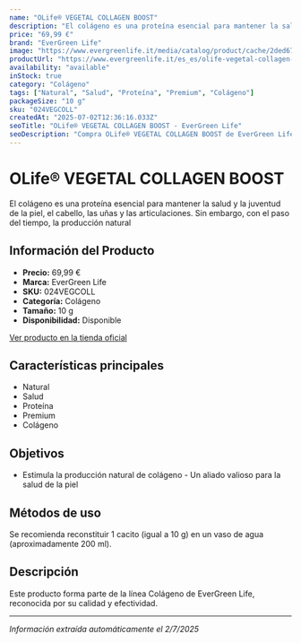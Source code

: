 ```yaml
---
name: "OLife® VEGETAL COLLAGEN BOOST"
description: "El colágeno es una proteína esencial para mantener la salud y la juventud de la piel, el cabello, las uñas y las articulaciones. Sin embargo, con el paso del tiempo, la producción natural"
price: "69,99 €"
brand: "EverGreen Life"
image: "https://www.evergreenlife.it/media/catalog/product/cache/2ded670d657982c5db76b4f552332315/o/l/olife__vegetal_collagen_boost.png"
productUrl: "https://www.evergreenlife.it/es_es/olife-vegetal-collagen-boost.html"
availability: "available"
inStock: true
category: "Colágeno"
tags: ["Natural", "Salud", "Proteína", "Premium", "Colágeno"]
packageSize: "10 g"
sku: "024VEGCOLL"
createdAt: "2025-07-02T12:36:16.033Z"
seoTitle: "OLife® VEGETAL COLLAGEN BOOST - EverGreen Life"
seoDescription: "Compra OLife® VEGETAL COLLAGEN BOOST de EverGreen Life."
---
```


# OLife® VEGETAL COLLAGEN BOOST

El colágeno es una proteína esencial para mantener la salud y la juventud de la piel, el cabello, las uñas y las articulaciones. Sin embargo, con el paso del tiempo, la producción natural

## Información del Producto

- **Precio:** 69,99 €
- **Marca:** EverGreen Life
- **SKU:** 024VEGCOLL
- **Categoría:** Colágeno
- **Tamaño:** 10 g
- **Disponibilidad:** Disponible

[Ver producto en la tienda oficial](https://www.evergreenlife.it/es_es/olife-vegetal-collagen-boost.html)

## Características principales

- Natural
- Salud
- Proteína
- Premium
- Colágeno


## Objetivos

- Estimula la producción natural de colágeno - Un aliado valioso para la salud de la piel


## Métodos de uso

Se recomienda reconstituir 1 cacito (igual a 10 g) en un vaso de agua (aproximadamente 200 ml).


## Descripción

Este producto forma parte de la línea Colágeno de EverGreen Life, reconocida por su calidad y efectividad.

---

*Información extraída automáticamente el 2/7/2025*
